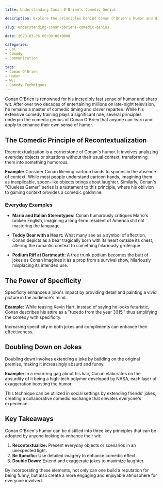 ```yaml
---
title: Understanding Conan O'Brien's Comedic Genius

description: Explore the principles behind Conan O'Brien's humor and discover how recontextualization, specificity, and doubling down on jokes can make you a funnier individual.

slug: understanding-conan-obriens-comedic-genius

date: 2023-03-06 00:00:00+0000

categories:
- CoC
- Comedy
- Communication

tags:
- Conan O'Brien
- Humor
- Wit
- Comedy Techniques
---
```


Conan O'Brien is renowned for his incredibly fast sense of humor and sharp wit. After over two decades of entertaining millions on late-night television, he remains a master of comedic timing and clever repartee. While his extensive comedy training plays a significant role, several principles underpin the comedic genius of Conan O'Brien that anyone can learn and apply to enhance their own sense of humor.

## The Comedic Principle of Recontextualization

Recontextualization is a cornerstone of Conan's humor. It involves analyzing everyday objects or situations without their usual context, transforming them into something humorous.

**Example:** Consider Conan likening cartoon hands to spoons in the absence of context. While most people understand cartoon hands, imagining them as inexplicable, spoon-like objects brings about laughter. Similarly, Conan's "Clueless Gamer" series is a testament to this principle, where his oblivion to gaming context provides a comedic goldmine.

### Everyday Examples

- **Mario and Italian Stereotypes:** Conan humorously critiques Mario's broken English, imagining a long-term resident of America still not mastering the language.

- **Teddy Bear with a Heart:** What many see as a symbol of affection, Conan depicts as a bear tragically born with its heart outside its chest, altering the romantic context to something hilariously grotesque.

- **Podium Riff at Dartmouth:** A tree trunk podium becomes the butt of jokes as Conan imagines it as a prop from a survival show, hilariously misplacing its intended use.

## The Power of Specificity

Specificity enhances a joke's impact by providing detail and painting a vivid picture in the audience's mind.

**Example:** While teasing Kevin Hart, instead of saying he looks futuristic, Conan describes his attire as a "tuxedo from the year 3015," thus amplifying the comedy with specificity.

Increasing specificity in both jokes and compliments can enhance their effectiveness.

## Doubling Down on Jokes

Doubling down involves extending a joke by building on the original premise, making it increasingly absurd and funny.

**Example:** In a recurring gag about his hair, Conan elaborates on the absurdity of it being a high-tech polymer developed by NASA, each layer of exaggeration boosting the humor.

This technique can be utilized in social settings by extending friends' jokes, creating a collaborative comedic exchange that elevates everyone's experience.

## Key Takeaways

Conan O'Brien's humor can be distilled into three key principles that can be adopted by anyone looking to enhance their wit:

1. **Recontextualize:** Present everyday objects or scenarios in an unexpected light.
2. **Be Specific:** Use detailed imagery to enhance comedic effect.
3. **Double Down:** Extend and exaggerate jokes to maximize laughter.

By incorporating these elements, not only can one build a reputation for being funny, but also create a more engaging and enjoyable atmosphere for everyone involved.

